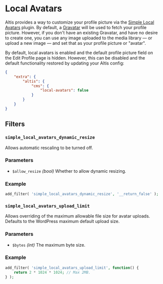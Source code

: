 # Local Avatars

Altis provides a way to customize your profile picture via the [Simple Local Avatars](https://github.com/10up/simple-local-avatars)
plugin. By default, a [Gravatar](https://en.gravatar.com/) will be used to fetch your profile picture. However, if you don't have an
existing Gravatar, and have no desire to create one, you can use any image uploaded to the media library — or upload a new
image — and set that as your profile picture or "avatar".

By default, local avatars is enabled and the default profile picture field on the Edit Profile page is hidden. However, this can be
disabled and the default functionality restored by updating your Altis config:

```json
{
    "extra": {
        "altis": {
            "cms": {
                "local-avatars": false
            }
        }
    }
}
```

## Filters

### `simple_local_avatars_dynamic_resize`

Allows automatic rescaling to be turned off.

### Parameters

- `$allow_resize` _(bool)_ Whether to allow dynamic resizing.

### Example

```php
add_filter( 'simple_local_avatars_dynamic_resize', '__return_false' );
```

### `simple_local_avatars_upload_limit`

Allows overriding of the maximum allowable file size for avatar uploads. Defaults to the WordPress maximum default upload size.

### Parameters

- `$bytes` _(int)_ The maximum byte size.

### Example

```php
add_filter( 'simple_local_avatars_upload_limit', function() {
    return 2 * 1024 * 1024; // Max 2MB.
} );
```

<!-- markdownlint-disable-file MD024 -->
